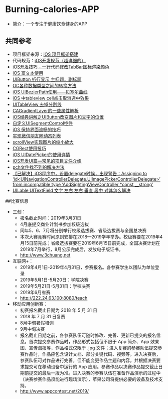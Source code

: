 # Burning-calories-APP
- 简介：一个专注于健康饮食健身的APP



## 共同参考

- 项目框架来源：[iOS 项目框架搭建](https://blog.csdn.net/cblithe/article/details/81257723)
- 代码规范：[iOS开发规范（超详细的）](https://www.jianshu.com/p/1784cd67e8de)
- [iOS开发技巧 - 一行代码修改TabBar图标渲染颜色](https://blog.csdn.net/u013316626/article/details/71056078)
- [iOS 富文本使用](https://www.jianshu.com/p/ae795de53308)  
- [UIButton 折行显示 主标题，副标题](https://blog.csdn.net/u011561536/article/details/52804736)
- [OC各种数据类型之间的转换方法](https://blog.csdn.net/guozh/article/details/7822646)
- [iOS UIBezierPath使用——贝塞尔曲线](https://www.jianshu.com/p/e136c3e65c29)
- [iOS 中tableview cell点击取消选中效果](https://www.jianshu.com/p/6b91bc638681)
- [UITableView 去掉分割线](https://www.jianshu.com/p/3e8a260d21bc)
- [CAGradientLayer的一些属性解析](https://www.cnblogs.com/YouXianMing/p/3793913.html)
- [iOS经典讲解之UIButton改变图片和文字的位置](https://blog.csdn.net/loving_ios/article/details/52412734)
- [自定义UISegmentControl控件](https://blog.csdn.net/Iven_ma/article/details/75011491)
- [iOS 保持界面流畅的技巧](https://blog.ibireme.com/2015/11/12/smooth_user_interfaces_for_ios/)
- [实现微信朋友圈动态列表](https://www.jianshu.com/p/5bd97047a78e)
- [scrollView实现图片的缩小放大
](https://www.jianshu.com/p/3dfb0e409eb1)
- [CGRect使用技巧](https://blog.csdn.net/andy_jiangbin/article/details/14519539)
- [iOS UIDatePicker的使用详情](https://www.jianshu.com/p/f5149258d881)
- [iOS开发UI篇—常见的项目文件介绍](https://www.cnblogs.com/wendingding/p/3766249.html)
- [pch文件找不到的解决方法](https://www.jianshu.com/p/5742cf8a867f)
- [【已解决】iOS程序中，设置delegate时候，出现警告：Assigning to ‘id<UINavigationControllerDelegate,UIImagePickerControllerDelegate>’ from incompatible type ‘AddSightingViewController *const __strong’](https://www.crifan.com/when_assign_delegate_occur_warning_assigning_to_id_uinavigationcontrollerdelegate_uiimagepickercontrollerdelegate_from_incompatible_type_const_strong/)
- [UILable UITextField 文字 左右 左右 垂直 居中 对其怎么解决](https://zhidao.baidu.com/question/177720710578080164.html)

##比赛信息
- 三创：
    - 报名截止时间：2019年3月31日
    - 4月底提交商业计划书参加校级选拔
    - 同年5、6、7月将分别举行校级选拔赛、省级选拔赛与全国总决赛
    - 本次大赛竞赛时间原则安排在2018—2019学年举办。校级赛要在2019年4月15日前完成；省级选拔赛要在2019年6月15日前完成，全国决赛计划在2019年7月举行，8月公示完成后，发放电子版证书。
    - http://www.3chuang.net
- 互联网+：
    - 2019年4月1日-2019年4月31日，参赛报名。各参赛学生以团队为单位登录
    - 2019年5月1日-5月20日：学院决赛
    - 2019年5月21日-5月31日：学校决赛
    - 2019年6月省赛
    - http://222.24.63.100:8080/teach
- 移动应用创新赛：
    - 初赛报名截止日期为 2018 年 5 月 31 日
    - 2018 年 7 月 31 日复赛
    - 8月中旬暑假培训
    - 9月中旬决赛
    - 报名截止日期之前，各参赛队伍可随时修改、完善、更新已提交的报名信息。首次提交参赛作品时，作品形式包括但不限于 App 简介、App 效果图、宣传海报等，作品格式仅限于 .jpg 文件；进入复赛的参赛队伍提交参赛作品时，作品应包含设计文档、部分关键代码、视频等。进入决赛后，参赛队伍可对作品进行完善，但不能变更作品主题和内容，并根据决赛要求提交可在移动设备中运行的 App 应用。参赛作品以决赛作品提交截止日期前提交的最后一版为准。进入决赛的参赛队伍在准备作品演示的过程中（决赛参赛作品须能进行现场演示），苹果公司将提供必要的设备及技术支持。
    - http://www.appcontest.net/2019/
